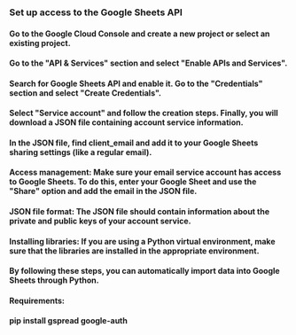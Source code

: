 <h3>Set up access to the Google Sheets API</h3>

<h4>Go to the Google Cloud Console and create a new project or select an existing project. </h4>
<h4>Go to the "API & Services" section and select "Enable APIs and Services". </h4>
<h4>Search for Google Sheets API and enable it. Go to the "Credentials" section and select "Create Credentials". </h4>
<h4>Select "Service account" and follow the creation steps. Finally, you will download a JSON file containing account service information. </h4>
<h4>In the JSON file, find client_email and add it to your Google Sheets sharing settings (like a regular email). </h4>
<h4>Access management: Make sure your email service account has access to Google Sheets. To do this, enter your Google Sheet and use the "Share" option and add the email in the JSON file. </h4>
<h4>JSON file format: The JSON file should contain information about the private and public keys of your account service. </h4>
<h4>Installing libraries: If you are using a Python virtual environment, make sure that the libraries are installed in the appropriate environment.</h4>

<h4>By following these steps, you can automatically import data into Google Sheets through Python.</h4>

<h4>Requirements: </h4>
<h4>pip install gspread google-auth</h4>
